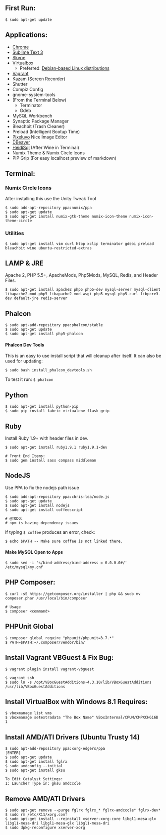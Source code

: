 First Run:
-------------

    $ sudo apt-get update

Applications:
-------------
- [Chrome](https://www.google.com/intl/en-US/chrome/browser/)
- [Sublime Text 3](http://www.sublimetext.com/3)
- [Skype](http://www.skype.com/en/download-skype/skype-for-computer/)
- [Virtualbox](https://www.virtualbox.org/wiki/Downloads)
  - Preferred: [Debian-based Linux distributions](https://www.virtualbox.org/wiki/Linux_Downloads)
- [Vagrant](http://www.vagrantup.com/)
- Kazam (Screen Recorder)
- Shutter
- Compiz Config
- gnome-system-tools
- (From the Terminal Below)
    - Terminator
    - Gdeb
- MySQL Workbench
- Synaptic Package Manager
- Bleachbit (Trash Cleaner)
- Preload (Intelligent Bootup Time)
- [Pixeluvo](http://www.pixeluvo.com/) Nice Image Editor
- [DBeaver](http://dbeaver.jkiss.org/)
- [HeidiSql](http://www.heidisql.com/) (After Wine in Terminal)
- Numix Theme & Numix Circle Icons
- PIP Grip (For easy localhost preview of markdown)

Terminal:
---------

### Numix Circle Icons

After installing this use the Unity Tweak Tool

    $ sudo add-apt-repository ppa:numix/ppa
    $ sudo apt-get update
    $ sudo apt-get install numix-gtk-theme numix-icon-theme numix-icon-theme-circle


### Utilities

    $ sudo apt-get install vim curl htop xclip terminator gdebi preload bleachbit wine ubuntu-restricted-extras

## LAMP & JRE
Apache 2, PHP 5.5+, ApacheMods, Php5Mods, MySQL, Redis, and Header Files.

    $ sudo apt-get install apache2 php5 php5-dev mysql-server mysql-client libapache2-mod-php5 libapache2-mod-wsgi php5-mysql php5-curl libpcre3-dev default-jre redis-server

## Phalcon

    $ sudo apt-add-repository ppa:phalcon/stable
    $ sudo apt-get update
    $ sudo apt-get install php5-phalcon

#### Phalcon Dev Tools
This is an easy to use install script that will cleanup after itself. It can also be used for updating:

    $ sudo bash install_phalcon_devtools.sh

To test it run: `$ phalcon`

## Python

    $ sudo apt-get install python-pip
    $ sudo pip install fabric virtualenv flask grip

## Ruby
Install Ruby 1.9+ with header files in dev.

    $ sudo apt-get install ruby1.9.1 ruby1.9.1-dev

    # Front End Items:
    $ sudo gem install sass compass middleman

## NodeJS
Use PPA to fix the nodejs path issue

    $ sudo add-apt-repository ppa:chris-lea/node.js
    $ sudo apt-get update
    $ sudo apt-get install nodejs
    $ sudo apt-get install coffeescript

    # @TODO:
    # npm is having dependency issues

If typing `$ coffee` produces an error, check:

    $ echo $PATH -- Make sure coffee is not linked there.

#### Make MySQL Open to Apps

    $ sudo sed -i 's/bind-address/bind-address = 0.0.0.0#/' /etc/mysql/my.cnf

PHP Composer:
-------------

    $ curl -sS https://getcomposer.org/installer | php && sudo mv composer.phar /usr/local/bin/composer

    # Usage
    $ composer <command>

PHPUnit Global
--------------------

    $ composer global require "phpunit/phpunit=3.7.*"
    $ PATH=$PATH:~/.composer/vendor/bin/


Install Vagrant VBGuest & Fix Bug:
----------------------------------

    $ vagrant plugin install vagrant-vbguest

    $ vagrant ssh
    $ sudo ln -s /opt/VBoxGuestAdditions-4.3.10/lib/VBoxGuestAdditions /usr/lib/VBoxGuestAdditions


Install VirtualBox with Windows 8.1 Requires:
---------------------------------------------

    $ vboxmanage list vms
    $ vboxmanage setextradata "The Box Name" VBoxInternal/CPUM/CMPXCHG16B 1


Install AMD/ATI Drivers (Ubuntu Trusty 14)
-------------------------------------

    $ sudo apt-add-repository ppa:xorg-edgers/ppa
    [ENTER]
    $ sudo apt-get update
    $ sudo apt-get install fglrx
    $ sudo amdconfig --initial
    $ sudo apt-get install gksu

    To Edit Catalyst Settings:
    1: Launcher Type in: gksu amdcccle

Remove AMD/ATI Drivers
----------------------

    $ sudo apt-get remove --purge fglrx fglrx_* fglrx-amdcccle* fglrx-dev*
    $ sudo rm /etc/X11/xorg.conf
    $ sudo apt-get install --reinstall xserver-xorg-core libgl1-mesa-glx libgl1-mesa-dri libgl1-mesa-glx libgl1-mesa-dri
    $ sudo dpkg-reconfigure xserver-xorg
